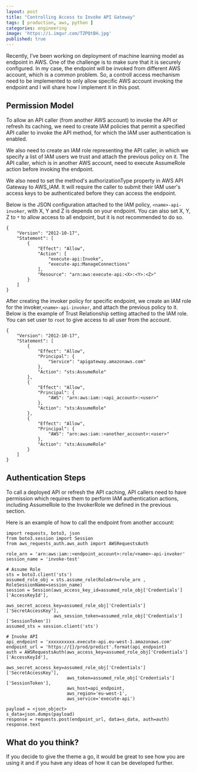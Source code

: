 ```yaml
---
layout: post
title: "Controlling Access to Invoke API Gateway"
tags: [ production, aws, python ]
categories: engineering
image: 'https://i.imgur.com/TZPQtBH.jpg'
published: true
---
```



Recently, I’ve been working on deployment of machine learning model as endpoint in AWS.
One of the challenge is to make sure that it is securely configured. In my case, the endpoint will be invoked from different AWS account, which is a common problem.
So, a controll access mechanism need to be implemented to only allow specific AWS account invoking the endpoint and I will share how I implement it in this post.

<!--more-->
## Permission Model

To allow an API caller (from another AWS account) to invoke the API or refresh its caching, we need to create IAM policies that permit a specified API caller to invoke the API method, for which the IAM user authentication is enabled.

We also need to create an IAM role representing the API caller, in which we specify a list of IAM users we trust and attach the previous policy on it. The API caller, which is in another AWS account, need to execute AssumeRole action before invoking the endpoint.

We also need to set the method's authorizationType property in AWS API Gateway to AWS_IAM. It will require the caller to submit their IAM user's access keys to be authenticated before they can access the endpoint.

Below is the JSON configuration attached to the IAM policy, `<name>-api-invoker`, with X, Y and Z is depends on your endpoint. You can also set X, Y, Z to `*` to allow access to all endpoint, but it is not recommended to do so.

<pre><code class="language-json">{
	"Version": "2012-10-17",
	"Statement": [
		{
			"Effect": "Allow",
			"Action": [
				"execute-api:Invoke",
				"execute-api:ManageConnections"
			],
			"Resource": "arn:aws:execute-api:&lt;X&gt;:&lt;Y&gt;:&lt;Z&gt;"
		}
	]
}</code></pre>

After creating the invoker policy for specific endpoint, we create an IAM role for the invoker,`<name>-api-invoker`, and attach the previous policy to it. Below is the example of Trust Relationship setting attached to the IAM role.
You can set user to `root` to give access to all user from the account.

<pre><code class="language-json">{
    "Version": "2012-10-17",
    "Statement": [
        {
            "Effect": "Allow",
            "Principal": {
                "Service": "apigateway.amazonaws.com"
            },
            "Action": "sts:AssumeRole"
        },
        {
            "Effect": "Allow",
            "Principal": {
                "AWS": "arn:aws:iam::&lt;api_account&gt;:&lt;user&gt;"
            },
            "Action": "sts:AssumeRole"
        },
        {
            "Effect": "Allow",
            "Principal": {
                "AWS": "arn:aws:iam::&lt;another_account&gt;:&lt;user&gt;"
            },
            "Action": "sts:AssumeRole"
        }
    ]
}</code></pre>


## Authentication Steps

To call a deployed API or refresh the API caching, API callers need to have permission which requires them to perform IAM authentication actions, including AssumeRole to the InvokerRole we defined in the previous section.

Here is an example of how to call the endpoint from another account:

<pre><code class="language-py">import requests, boto3, json
from boto3.session import Session
from aws_requests_auth.aws_auth import AWSRequestsAuth
 
role_arn = 'arn:aws:iam::&lt;endpoint_account&gt;:role/&lt;name&gt;-api-invoker'
session_name = 'invoke-test'
 
# Assume Role
sts = boto3.client('sts')
assumed_role_obj = sts.assume_role(RoleArn=role_arn , RoleSessionName=session_name)
session = Session(aws_access_key_id=assumed_role_obj['Credentials']['AccessKeyId'],
                  aws_secret_access_key=assumed_role_obj['Credentials']['SecretAccessKey'],
                  aws_session_token=assumed_role_obj['Credentials']['SessionToken'])
assumed_sts = session.client('sts')
 
# Invoke API
api_endpoint = 'xxxxxxxxxx.execute-api.eu-west-1.amazonaws.com'
endpoint_url = 'https://{}/prod/predict'.format(api_endpoint)
auth = AWSRequestsAuth(aws_access_key=assumed_role_obj['Credentials']['AccessKeyId'],
                       aws_secret_access_key=assumed_role_obj['Credentials']['SecretAccessKey'],
                       aws_token=assumed_role_obj['Credentials']['SessionToken'],
                       aws_host=api_endpoint,
                       aws_region='eu-west-1',
                       aws_service='execute-api')
 
payload = &lt;json_object&gt;
s_data=json.dumps(payload)
response = requests.post(endpoint_url, data=s_data, auth=auth)
response.text
</code></pre>

## What do you think?

If you decide to give the theme a go, it would be great to see how you are using it and if you have any ideas of how it can be developed further.
